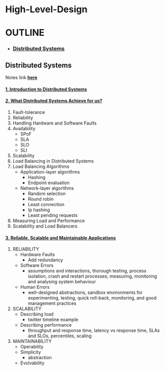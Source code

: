 # High-Level-Design

# OUTLINE
* ### [Distributed Systems](#distributed-systems)

## Distributed Systems
Notes link [**here**](https://github.com/harithanagubady/High-Level-Design/tree/main/_01_Distributed%20Systems)
#### [1. Introduction to Distributed Systems](https://github.com/harithanagubady/High-Level-Design/blob/main/_01_Distributed%20Systems/_01_Introduction%20to%20Distributed%20Systems.pdf)
#### [2. What Distributed Systems Achieve for us?](https://github.com/harithanagubady/High-Level-Design/blob/main/_01_Distributed%20Systems/_02_What%20distributed%20systems%20achieve%20for%20us.pdf)
   1. Fault-tolerance
   2. Reliability
   3. Handling Hardware and Software Faults
   4. Availability
      * SPoF
      * SLA
      * SLO
      * SLI
   5. Scalability
   6. Load Balancing in Distributed Systems
   7. Load Balancing Algorithms
      * Application-layer algorithms
         * Hashing
         * Endpoint evaluation
      * Network-layer algorithms
         * Random selection
         * Round robin
         * Least connection
         * Ip hashing
         * Least pending requests
   8. Measuring Load and Performance
   9. Scalability and Load Balancers
#### [3. Reliable, Scalable and Maintainable Applications](https://github.com/harithanagubady/High-Level-Design/blob/main/_01_Distributed%20Systems/_03_Reliable%2C%20Scalable%2C%20Maintainable%20Applications.pdf)
   1. RELIABILITY
      * Hardware Faults
         * Add redundancy
      * Software Errors
         * assumptions and interactions, thorough testing, process isolation, crash and restart processes; measuring, monitoring and analysing system behaviour
      * Human Errors
         * well-designed abstractions, sandbox environments for experimenting, testing, quick roll-back, monitoring, and good management practices
   2. SCALABILITY
      * Describing load 
        * twitter timeline example
      * Describing performance 
        * throughput and response time, latency vs response time, SLAs and SLOs, percentiles, scaling
   3. MAINTAINABILITY
      * Operability
      * Simplicity 
        * abstraction
      * Evolvability
